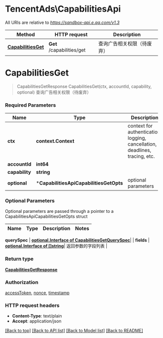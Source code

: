 # TencentAds\CapabilitiesApi

All URIs are relative to *https://sandbox-api.e.qq.com/v1.3*

Method | HTTP request | Description
------------- | ------------- | -------------
[**CapabilitiesGet**](CapabilitiesApi.md#CapabilitiesGet) | **Get** /capabilities/get | 查询广告相关权限（待废弃）


# **CapabilitiesGet**
> CapabilitiesGetResponse CapabilitiesGet(ctx, accountId, capability, optional)
查询广告相关权限（待废弃）

### Required Parameters

Name | Type | Description  | Notes
------------- | ------------- | ------------- | -------------
 **ctx** | **context.Context** | context for authentication, logging, cancellation, deadlines, tracing, etc.
  **accountId** | **int64**|  | 
  **capability** | **string**|  | 
 **optional** | ***CapabilitiesApiCapabilitiesGetOpts** | optional parameters | nil if no parameters

### Optional Parameters
Optional parameters are passed through a pointer to a CapabilitiesApiCapabilitiesGetOpts struct

Name | Type | Description  | Notes
------------- | ------------- | ------------- | -------------


 **querySpec** | [**optional.Interface of CapabilitiesGetQuerySpec**](CapabilitiesGetQuerySpec.md)|  | 
 **fields** | [**optional.Interface of []string**](string.md)| 返回参数的字段列表 | 

### Return type

[**CapabilitiesGetResponse**](CapabilitiesGetResponse.md)

### Authorization

[accessToken](../README.md#accessToken), [nonce](../README.md#nonce), [timestamp](../README.md#timestamp)

### HTTP request headers

 - **Content-Type**: text/plain
 - **Accept**: application/json

[[Back to top]](#) [[Back to API list]](../README.md#documentation-for-api-endpoints) [[Back to Model list]](../README.md#documentation-for-models) [[Back to README]](../README.md)

